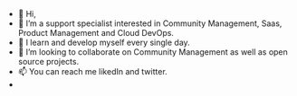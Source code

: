 - 👋 Hi, 
- 👀 I’m  a support specialist interested in Community Management, Saas, Product Management and  Cloud DevOps.
- 🌱 I learn and develop myself every single day.
- 💞️ I’m looking to collaborate on Community Management as well as open source projects.
- 📫 You can reach me likedIn and twitter.
-

<!---
Uceeyjudy/Uceeyjudy is a ✨ special ✨ repository because its `README.md` (this file) appears on your GitHub profile.
You can click the Preview link to take a look at your changes.
--->
